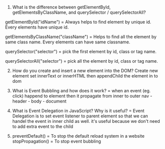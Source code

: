 1. What is the difference between getElementById, getElementsByClassName, and querySelector / querySelectorAll?
   
getElementById("idName")
= Always helps to find element by unique id. Every elements have unique id.

getElementsByClassName("className")
= Helps to find all the element by same class name. Every elements can have same classname.

querySelector("selector")
= pick the first element by id, class or tag name. 

querySelectorAll("selector")
= pick all the element by id, class or tag name. 

2. How do you create and insert a new element into the DOM?
   Create new element
   set innerText or innerHTML
   then appendChild the element in to dom

3. What is Event Bubbling and how does it work?
   = when an event (eg. click) happend to element then it propagate from inner to outer
   nav - header - body - document

4. What is Event Delegation in JavaScript? Why is it useful?
   = Event Delegation is to set event listener to parent element so that we can handel the event in inner child as well.
     it's useful because we don't need to add extra event to the child

5. preventDefault()
   = To stop the default reload system in a website
   stopPropagation()
   = To stop event bubbling

   
